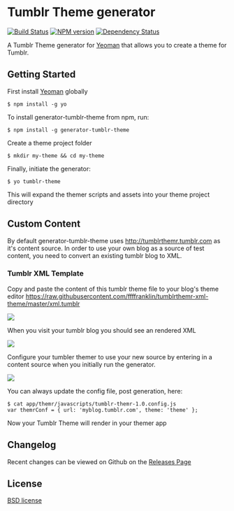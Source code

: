 # Tumblr Theme generator 

[![Build Status](https://secure.travis-ci.org/ffffranklin/generator-tumblr-theme.svg?branch=master)](https://travis-ci.org/ffffranklin/generator-tumblr-theme)
[![NPM version](https://badge.fury.io/js/generator-tumblr-theme.svg)](http://badge.fury.io/js/generator-tumblr-theme)
[![Dependency Status](https://david-dm.org/ffffranklin/generator-tumblr-theme.svg)](https://david-dm.org/ffffranklin/generator-tumblr-theme)

A Tumblr Theme generator for [Yeoman](http://yeoman.io) that allows you to create a theme for Tumblr.


## Getting Started

First install [Yeoman](http://yeoman.io) globally  

```
$ npm install -g yo
```

To install generator-tumblr-theme from npm, run:

```
$ npm install -g generator-tumblr-theme
```

Create a theme project folder

```
$ mkdir my-theme && cd my-theme
```

Finally, initiate the generator:

```
$ yo tumblr-theme
```

This will expand the themer scripts and assets into your theme project directory 

## Custom Content

By default generator-tumblr-theme uses http://tumblrthemr.tumblr.com as it's content source. In order to use your own blog as a source of test content, you need to convert an existing tumblr blog to XML.   

### Tumblr XML Template

Copy and paste the content of this tumblr theme file to your blog's theme editor
https://raw.githubusercontent.com/ffffranklin/tumblrthemr-xml-theme/master/xml.tumblr

![](http://i.imgur.com/XvcUpvZ.png)

When you visit your tumblr blog you should see an rendered XML

![](http://i.imgur.com/AhmkkFx.png)

Configure your tumbler themer to use your new source by entering in a content source when you initially run the generator. 

![](http://i.imgur.com/2loXTep.png)

You can always update the config file, post generation, here: 

```
$ cat app/themr/javascripts/tumblr-themr-1.0.config.js
var themrConf = { url: 'myblog.tumblr.com', theme: 'theme' };
```

Now your Tumblr Theme will render in your themer app

## Changelog

Recent changes can be viewed on Github on the [Releases Page](https://github.com/ffffranklin/generator-tumblr-theme/releases)

## License

[BSD license](http://opensource.org/licenses/bsd-license.php)
